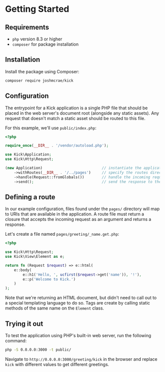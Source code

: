# Getting Started

## Requirements

- `php` version 8.3 or higher
- `composer` for package installation

## Installation

Install the package using Composer:

```sh
composer require joshmcrae/kick
```

## Configuration

The entrypoint for a Kick application is a single PHP file that should be placed
in the web server's document root (alongside any static assets). Any request that
doesn't match a static asset should be routed to this file.

For this example, we'll use `public/index.php`:

```php
<?php

require_once(__DIR__ . '/vendor/autoload.php');

use Kick\Application;
use Kick\Http\Request;

(new Application)                           // instantiate the application
    ->withRoutes(__DIR__ . '/../pages')     // specify the routes directory
    ->handle(Request::fromGlobals())        // handle the incoming request
    ->send();                               // send the response to the client
```

## Defining a route

In our example configuration, files found under the `pages/` directory will map
to URIs that are available in the application. A route file must return a closure
that accepts the incoming request as an argument and returns a response.

Let's create a file named `pages/greeting/_name.get.php`:


```php
<?php

use Kick\Http\Request;
use Kick\View\Element as e;

return fn (Request $request) => e::html(
    e::body(
        e::h1('Hello, ', ucfirst($request->get('name')), '!'),
        e::p('Welcome to Kick.')
    )
);
```

Note that we're returning an HTML document, but didn't need to call out to a
special templating language to do so. Tags are create by calling static methods
of the same name on the `Element` class.

## Trying it out

To test the application using PHP's built-in web server, run the following
command:

```sh
php -S 0.0.0.0:3000 -t public/
```

Navigate to `http://0.0.0.0:3000/greeting/kick` in the browser and replace `kick`
with different values to get different greetings.
